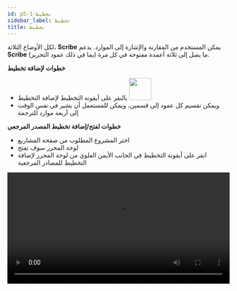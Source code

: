 ```yaml
---
id: p5-1-تخطيط
sidebar_label: تخطيط
title: تخطيط
---
```


لكل الأوضاع الثلاثة، **Scribe** يمكن المستخدم من المقارنة والإشارة إلى الموارد. يدعم **Scribe** ما يصل إلى ثلاثة أعمدة مفتوحة في كل مرة (بما في ذلك عمود التحرير).

**خطوات لإضافة تخطيط**

- بالنقر على أيقونة التخطيط لإضافة التخطيط <img src="/assets/newcolumn.png" width="50px" alt="" />
- ويمكن تقسيم كل عمود إلى قسمين، ويمكن للمستعمل أن يشير في نفس الوقت إلى أربعة موارد للترجمة

**خطوات لفتح/إضافة تخطيط المصدر المرجعي**

- اختر المشروع المطلوب من صفحة المشاريع
- لوحة المحرر سوف تفتح
- انقر على أيقونة التخطيط في الجانب الأيمن العلوي من لوحة المحرر لإضافة التخطيط للمصادر المرجعية

<video controls src="/assets/add-columns.mov" width="100%" type="video/mov">


